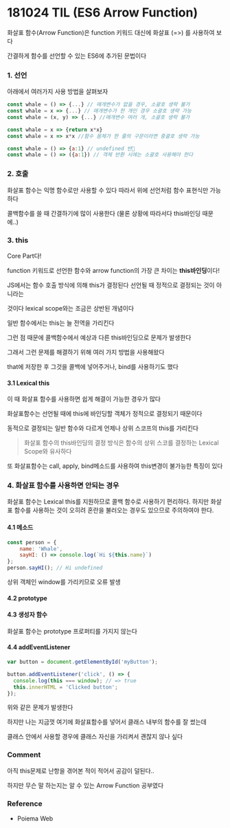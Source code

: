 # 181024 TIL (ES6 Arrow Function)

화살표 함수(Arrow Function)은 function 키워드 대신에 화살표 (=>) 를 사용하여 보다

간결하게 함수를 선언할 수 있는 ES6에 추가된 문법이다

### 1. 선언

아래에서 여러가지 사용 방법을 살펴보자

```js
const whale = () => {...} // 매개변수가 없을 경우, 소괄호 생략 불가
const whale = x => {...} // 매개변수가 한 개인 경우 소괄호 생략 가능
const whale = (x, y) => {...} //매개변수 여러 개, 소괄호 생략 불가

const whale = x => {return x*x}
const whale = x => x*x //함수 몸체가 한 줄의 구문이라면 중괄호 생략 가능

const whale = () => {a:1} // undefined 반
const whale = () => ({a:1}) // 객체 반환 시에는 소괄호 사용해야 한다
```



### 2. 호출

화살표 함수는 익명 함수로만 사용할 수 있다 따라서 위에 선언처럼 함수 표현식만 가능하다

콜백함수를 쓸 때 간결하기에 많이 사용한다 (물론 상황에 따라서다 this바인딩 때문에..)



### 3. this

Core Part다!

function 키워드로 선언한 함수와 arrow function의 가장 큰 차이는 **this바인딩**이다!

JS에서는 함수 호출 방식에 의해 this가 결정된다 선언될 때 정적으로 결정되는 것이 아니라는

것이다 lexical scope와는 조금은 상반된 개념이다

일반 함수에서는 this는 늘 전역을 가리킨다

그런 점 때문에 콜백함수에서 예상과 다른 this바인딩으로 문제가 발생한다

그래서 그런 문제를 해결하기 위해 여러 가지 방법을 사용해왔다

that에 저장한 후 그것을 콜백에 넣어주거나, bind를 사용하기도 했다



#### 3.1 Lexical this

이 때 화살표 함수를 사용하면 쉽게 해결이 가능한 경우가 많다

화살표함수는 선언될 때에 this에 바인딩할 객체가 정적으로 결정되기 때문이다

동적으로 결정되는 일반 함수와 다르게 언제나 상위 스코프의 this를 가리킨다

> 화살표 함수의 this바인딩의 결정 방식은 함수의 상위 스코를 결정하는 Lexical Scope와 유사하다

또 화살표함수는 call, apply, bind메소드를 사용하여 this변경이 불가능한 특징이 있다



### 4. 화살표 함수를 사용하면 안되는 경우

화살표 함수는 Lexical this를 지원하므로 콜백 함수로 사용하기 편리하다. 하지만 화살표 함수를 사용하는 것이 오히려 혼란을 불러오는 경우도 있으므로 주의하여야 한다.

#### 4.1 메소드

```js
const person = {
    name: 'Whale',
    sayHI: () => console.log(`Hi ${this.name}`)
};
person.sayHI(); // Hi undefined
```

상위 객체인 window를 가리키므로 오류 발생

#### 4.2 prototype

#### 4.3 생성자 함수

화살표 함수는 prototype 프로퍼티를 가지지 않는다

#### 4.4 addEventListener

```js
var button = document.getElementById('myButton');

button.addEventListener('click', () => {
  console.log(this === window); // => true
  this.innerHTML = 'Clicked button';
});
```

위와 같은 문제가 발생한다

하지만 나는 지금껏 여기에 화살표함수를 넣어서 클래스 내부의 함수를 잘 썼는데

클래스 안에서 사용할 경우에 클래스 자신을 가리켜서 괜찮지 않나 싶다



### Comment

아직 this문제로 난항을 겪어본 적이 적어서 공감이 덜된다..

하지만 무슨 말 하는지는 알 수 있는 Arrow Function 공부였다



### Reference

- Poiema Web